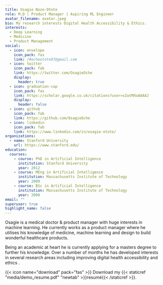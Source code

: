 ```yaml
---
title: Osagie Noze-Otote
role: M.D | Product Manager | Aspiring ML Engineer
avatar_filename: avatar.jpeg
bio: My research interests Digital Health Accessibility & Ethics.
interests:
  - Deep Learning
  - Medicine
  - Product Management
social:
  - icon: envelope
    icon_pack: fas
    link: /#ocheotote97@gmail.com
  - icon: twitter
    icon_pack: fab
    link: https://twitter.com/OsagieOche
    display:
      header: true
  - icon: graduation-cap
    icon_pack: fas
    link: https://scholar.google.co.uk/citations?user=sIwtMXoAAAAJ
    display:
      header: false
  - icon: github
    icon_pack: fab
    link: https://github.com/OsagieOche
  - icon: linkedin
    icon_pack: fab
    link: https://www.linkedin.com/in/osagie-otote/
organizations:
  - name: Stanford University
    url: https://www.stanford.edu/
education:
  courses:
    - course: PhD in Artificial Intelligence
      institution: Stanford University
      year: 2012
    - course: MEng in Artificial Intelligence
      institution: Massachusetts Institute of Technology
      year: 2009
    - course: BSc in Artificial Intelligence
      institution: Massachusetts Institute of Technology
      year: 2008
email: ""
superuser: true
highlight_name: false
---
```

Osagie is a medical doctor & product manager with huge interests in machine learning. He currently works as a product manager where he utilises his knowledge of medicine, machine learning and design to build wonderful healthcare products.

Being an academic at heart he is currently applying for a masters degree to further his knowledge. Over a number of months he has developed interests in several research areas including improving digital health accessibility and ethics .

{{< icon name="download" pack="fas" >}} Download my {{< staticref "media/demo_resume.pdf" "newtab" >}}resumé{{< /staticref >}}.